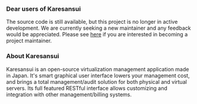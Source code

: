 ### Dear users of Karesansui

The source code is still available, but this project is no longer in active development.
We are currently seeking a new maintainer and any feedback would be appreciated.
Please see [here](https://github.com/karesansui/karesansui/issues/26) if you are interested in becoming a project maintainer.

### About Karesansui

Karesansui is an open-source virtualization management application made in Japan.
It's smart graphical user interface lowers your management cost, and brings a total management/audit solution for both physical and virtual servers. Its full featured RESTful interface allows customizing and integration with other management/billing systems.
